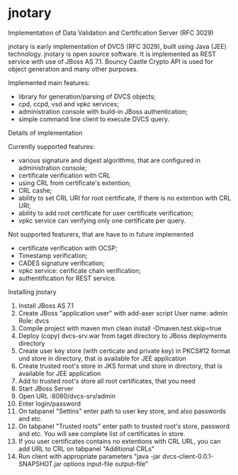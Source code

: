 jnotary
=======

Implementation of Data Validation and Certification Server (RFC 3029)

jnotary is early implementation of DVCS (RFC 3029), built using Java (JEE) technology.
jnotary is open source software.
It is implemented as REST service with use of JBoss AS 7.1. Bouncy Castle Crypto API is used for object generation and many other purposes.

Implemented main features:
- library for generation/parsing of DVCS objects;
- cpd, ccpd, vsd and vpkc services;
- administration console with build-in JBoss authentication;
- simple command line client to execute DVCS query.

Details of implementation

Currently supported features:
- various signature and digest algorithms, that are configured in administration console;
- certificate verification with CRL
- using CRL from certificate's extention;
- CRL cashe;
- ability to set CRL URI for root certificate, if there is no extention with CRL URI;
- ability to add root certificate for user certificate verification;
- vpkc service can verifying only one certificate per query.


Not supported featurers, that are have to in future implemented
- certificate verification with OCSP;
- Timestamp verification;
- CADES signature verification;
- vpkc service: cerificate chain verification;
- authentification for REST service.


Installing jnotary
1. Install JBoss AS 7.1
2. Create JBoss "application user" with add-aser script
User name: admin
Role: dvcs
3. Compile project with maven
mvn clean install -Dmaven.test.skip=true
4. Deploy (copy) dvcs-srv.war from taget directory to JBoss deployments directory
5. Create user key store (with certicate and private key) in PKCS#12 format und store in directory, that is available for JEE application
6. Create trusted root's store in JKS format und store in directory, that is available for JEE application
7. Add to trusted root's store all root certificates, that you need
8. Start JBoss Server
9. Open URL <server address>:8080/dvcs-srv/admin
10. Enter login/password
11. On tabpanel "Settins" enter path to user key store, and also passwords and etc.
12. On tabpanel "Trusted roots" enter path to trusted root's  store, password and etc. You will see complete list of certificates in store.
13. If you user certificates contains no extentions with CRL URL, you can add URL to CRL on tabpanel "Additional CRLs"
14. Run client with appropriate parameters "java -jar dvcs-client-0.0.1-SNAPSHOT.jar options input-file output-file"


